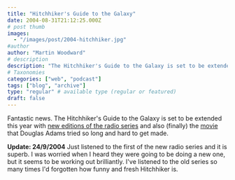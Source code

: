 ```yaml
---
title: "Hitchhiker's Guide to the Galaxy"
date: 2004-08-31T21:12:25.000Z
# post thumb
images:
  - "/images/post/2004-hitchhiker.jpg"
#author
author: "Martin Woodward"
# description
description: "The Hitchhiker's Guide to the Galaxy is set to be extended this year with new editions of the radio series and also (finally) the movie that."
# Taxonomies
categories: ["web", "podcast"]
tags: ["blog", "archive"]
type: "regular" # available type (regular or featured)
draft: false
---
```

Fantastic news.  The Hitchhiker's Guide to the Galaxy is set to be extended this year with [new editions of the radio series](http://www.bbc.co.uk/radio4/hitchhikers/newseries.shtml) and also (finally) the [movie](http://hitchhikers.movies.go.com/) that Douglas Adams tried so long and hard to get made.

**Update: 24/9/2004** Just listened to the first of the new radio series and it is superb.  I was worried when I heard they were going to be doing a new one, but it seems to be working out brilliantly.  I've listened to the old series so many times I'd forgotten how funny and fresh Hitchhiker is.